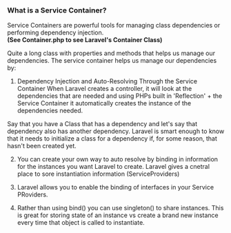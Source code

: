 ### What is a Service Container?
Service Containers are powerful tools for managing class dependencies or performing dependency injection. <br />
<strong>(See Container.php to see Laravel's Container Class)</strong> <br />

Quite a long class with properties and methods that helps us manage our dependencies. The service container helps us manage our dependencies by:

1. Dependency Injection and Auto-Resolving Through the Service Container 
When Laravel creates a controller, it will look at the dependencies 
that are needed and using PHPs built in 'Reflection' + the Service Container it automatically creates the instance of the dependencies needed.

Say that you have a Class that has a dependency and let's say that dependency also has another dependency. Laravel is smart enough to know that it needs to initialize a class for a dependency if, for some reason, that hasn't been created yet. 

2. You can create your own way to auto resolve by binding in information for the instances you want Laravel to create. Laravel gives a cnetral place to sore instantiation information (ServiceProviders)

3. Laravel allows you to enable the binding of interfaces in your Service PRoviders.

4. Rather than using bind() you can use singleton() to share instances. This is great for storing state of an instance vs create a brand new instance every time that object is called to instantiate. 

